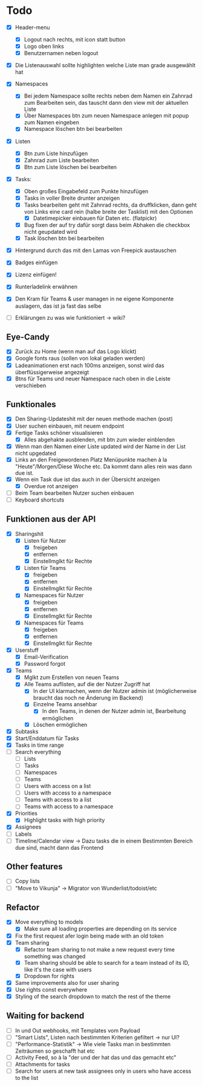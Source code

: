 # Todo

* [x] Header-menu
    * [x] Logout nach rechts, mit icon statt button
    * [x] Logo oben links
    * [x] Benutzernamen neben logout
* [x] Die Listenauswahl sollte highlighten welche Liste man grade ausgewählt hat
* [x] Namespaces
    * [x] Bei jedem Namespace sollte rechts neben dem Namen ein Zahnrad zum Bearbeiten sein, das tauscht dann den view mit der aktuellen Liste
    * [x] Über Namespaces btn zum neuen Namespace anlegen mit popup zum Namen eingeben
    * [x] Namespace löschen btn bei bearbeiten
* [x] Listen
    * [x] Btn zum Liste hinzufügen
    * [x] Zahnrad zum Liste bearbeiten
    * [x] Btn zum Liste löschen bei bearbeiten
* [x] Tasks:
    * [x] Oben großes Eingabefeld zum Punkte hinzufügen
    * [x] Tasks in voller Breite drunter anzeigen
    * [x] Tasks bearbeiten geht mit Zahnrad rechts, da druffklicken, dann geht von Links eine card rein (halbe breite der Tasklist) mit den Optionen
      * [x] Datetimepicker einbauen für Daten etc. (flatpickr)
    * [x] Bug fixen der auf try dafür sorgt dass beim Abhaken die checkbox nicht geupdated wird
    * [x] Task löschen btn bei bearbeiten
* [x] Hintergrund durch das mit den Lamas von Freepick austauschen
* [x] Badges einfügen
* [x] Lizenz einfügen!
* [x] Runterladelink erwähnen
* [x] Den Kram für Teams & user managen in ne eigene Komponente auslagern, das ist ja fast das selbe

* [ ] Erklärungen zu was wie funktioniert -> wiki?

## Eye-Candy

* [x] Zurück zu Home (wenn man auf das Logo klickt)
* [x] Google fonts raus (sollen von lokal geladen werden)
* [x] Ladeanimationen erst nach 100ms anzeigen, sonst wird das überflüssigerweise angezeigt
* [x] Btns für Teams und neuer Namespace nach oben in die Leiste verschieben

## Funktionales

* [x] Den Sharing-Updateshit mit der neuen methode machen (post)
* [x] User suchen einbauen, mit neuem endpoint
* [x] Fertige Tasks schöner visualisieren
  * [x] Alles abgehakte ausblenden, mit btn zum wieder einblenden
* [x] Wenn man den Namen einer Liste updated wird der Name in der List nicht upgedated
* [x] Links an den Freigewordenen Platz Menüpunkte machen à la "Heute"/Morgen/Diese Woche etc. Da kommt dann alles rein was dann due ist.
* [x] Wenn ein Task due ist das auch in der Übersicht anzeigen
  * [x] Overdue rot anzeigen
* [ ] Beim Team bearbeiten Nutzer suchen einbauen
* [ ] Keyboard shortcuts

## Funktionen aus der API

* [x] Sharingshit
    * [x] Listen für Nutzer
        * [x] freigeben
        * [x] entfernen
        * [x] Einstellmglkt für Rechte
    * [x] Listen für Teams
        * [x] freigeben
        * [x] entfernen
        * [x] Einstellmglkt für Rechte
    * [x] Namespaces für Nutzer
        * [x] freigeben
        * [x] entfernen
        * [x] Einstellmglkt für Rechte
    * [x] Namespaces für Teams
        * [x] freigeben
        * [x] entfernen
        * [x] Einstellmglkt für Rechte
* [x] Userstuff
    * [x] Email-Verification
    * [x] Password forgot
* [x] Teams
    * [x] Mglkt zum Erstellen von neuen Teams
    * [x] Alle Teams auflisten, auf die der Nutzer Zugriff hat
        * [x] In der UI klarmachen, wenn der Nutzer admin ist (möglicherweise braucht das noch ne Änderung im Backend)
        * [x] Einzelne Teams ansehbar
            * [x] In den Teams, in denen der Nutzer admin ist, Bearbeitung ermöglichen
	    * [x] Löschen ermöglichen
* [x] Subtasks
* [x] Start/Enddatum für Tasks
* [x] Tasks in time range
* [ ] Search everything
  * [ ] Lists
  * [ ] Tasks
  * [ ] Namespaces
  * [ ] Teams
  * [ ] Users with access on a list
  * [ ] Users with access to a namespace
  * [ ] Teams with access to a list
  * [ ] Teams with access to a namespace
* [x] Priorities
  * [x] Highlight tasks with high priority
* [x] Assignees
* [ ] Labels
* [ ] Timeline/Calendar view -> Dazu tasks die in einem Bestimmten Bereich due sind, macht dann das Frontend

## Other features

* [ ] Copy lists
* [ ] "Move to Vikunja" -> Migrator von Wunderlist/todoist/etc

## Refactor

* [x] Move everything to models
  * [x] Make sure all loading properties are depending on its service
* [x] Fix the first request afer login being made with an old token
* [x] Team sharing
  * [x] Refactor team sharing to not make a new request every time something was changed
  * [x] Team sharing should be able to search for a team instead of its ID, like it's the case with users
  * [x] Dropdown for rights
* [x] Same improvements also for user sharing
* [x] Use rights const everywhere
* [x] Styling of the search dropdown to match the rest of the theme

## Waiting for backend

* [ ] In und Out webhooks, mit Templates vom Payload
* [ ] "Smart Lists", Listen nach bestimmten Kriterien gefiltert -> nur UI?
* [ ] "Performance-Statistik" -> Wie viele Tasks man in bestimmten Zeiträumen so geschafft hat etc
* [ ] Activity Feed, so à la "der und der hat das und das gemacht etc"
* [ ] Attachments for tasks
* [ ] Search for users at new task assignees only in users who have access to the list
